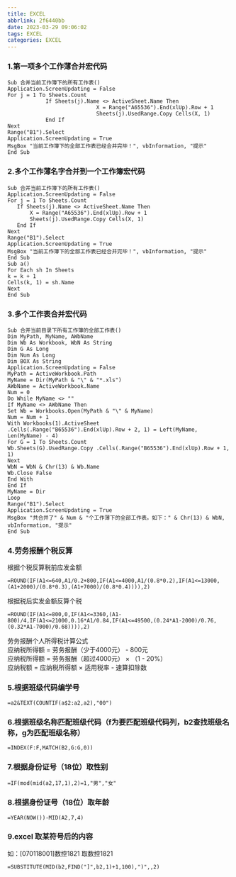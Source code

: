 ```yaml
---
title: EXCEL
abbrlink: 2f6440bb
date: 2023-03-29 09:06:02
tags: EXCEL
categories: EXCEL
---
```


### 1.第一项多个工作薄合并宏代码
```
Sub 合并当前工作簿下的所有工作表()
Application.ScreenUpdating = False
For j = 1 To Sheets.Count
			If Sheets(j).Name <> ActiveSheet.Name Then
							X = Range("A65536").End(xlUp).Row + 1
							Sheets(j).UsedRange.Copy Cells(X, 1)
			End If
Next
Range("B1").Select
Application.ScreenUpdating = True
MsgBox "当前工作簿下的全部工作表已经合并完毕！", vbInformation, "提示"
End Sub
```

### 2.多个工作薄名字合并到一个工作簿宏代码
```
Sub 合并当前工作簿下的所有工作表()
Application.ScreenUpdating = False
For j = 1 To Sheets.Count
   If Sheets(j).Name <> ActiveSheet.Name Then
       X = Range("A65536").End(xlUp).Row + 1
       Sheets(j).UsedRange.Copy Cells(X, 1)
   End If
Next
Range("B1").Select
Application.ScreenUpdating = True
MsgBox "当前工作簿下的全部工作表已经合并完毕！", vbInformation, "提示"
End Sub
Sub a()
For Each sh In Sheets
k = k + 1
Cells(k, 1) = sh.Name
Next
End Sub
```

### 3.多个工作表合并宏代码
```
Sub 合并当前目录下所有工作簿的全部工作表()
Dim MyPath, MyName, AWbName
Dim Wb As Workbook, WbN As String
Dim G As Long
Dim Num As Long
Dim BOX As String
Application.ScreenUpdating = False
MyPath = ActiveWorkbook.Path
MyName = Dir(MyPath & "\" & "*.xls")
AWbName = ActiveWorkbook.Name
Num = 0
Do While MyName <> ""
If MyName <> AWbName Then
Set Wb = Workbooks.Open(MyPath & "\" & MyName)
Num = Num + 1
With Workbooks(1).ActiveSheet
.Cells(.Range("B65536").End(xlUp).Row + 2, 1) = Left(MyName, Len(MyName) - 4)
For G = 1 To Sheets.Count
Wb.Sheets(G).UsedRange.Copy .Cells(.Range("B65536").End(xlUp).Row + 1, 1)
Next
WbN = WbN & Chr(13) & Wb.Name
Wb.Close False
End With
End If
MyName = Dir
Loop
Range("B1").Select
Application.ScreenUpdating = True
MsgBox "共合并了" & Num & "个工作薄下的全部工作表。如下：" & Chr(13) & WbN, vbInformation, "提示"
End Sub
```

### 4.劳务报酬个税反算
根据个税反算税前应发金额
```
=ROUND(IF(A1<=640,A1/0.2+800,IF(A1<=4000,A1/(0.8*0.2),IF(A1<=13000,(A1+2000)/(0.8*0.3),(A1+7000)/(0.8*0.4)))),2)
```
根据税后实发金额反算个税
```
=ROUND(IF(A1<=800,0,IF(A1<=3360,(A1-800)/4,IF(A1<=21000,0.16*A1/0.84,IF(A1<=49500,(0.24*A1-2000)/0.76,(0.32*A1-7000)/0.68)))),2)
```
劳务报酬个人所得税计算公式  
应纳税所得额 = 劳务报酬（少于4000元） - 800元  
应纳税所得额 = 劳务报酬（超过4000元） × （1 - 20%）  
应纳税额 = 应纳税所得额 × 适用税率 - 速算扣除数

### 5.根据班级代码编学号
```
=a2&TEXT(COUNTIF(a$2:a2,a2),"00")
```

### 6.根据班级名称匹配班级代码（f为要匹配班级代码列，b2查找班级名称，g为匹配班级名称）
```
=INDEX(F:F,MATCH(B2,G:G,0))
```

### 7.根据身份证号（18位）取性别
```
=IF(mod(mid(a2,17,1),2)=1,"男","女"
```

### 8.根据身份证号（18位）取年龄
```
=YEAR(NOW())-MID(A2,7,4)
```

### 9.excel 取某符号后的内容  
如：[070118001]数控1821     取数控1821
```
=SUBSTITUTE(MID(b2,FIND("]",b2,1)+1,100),")",,2)
```
